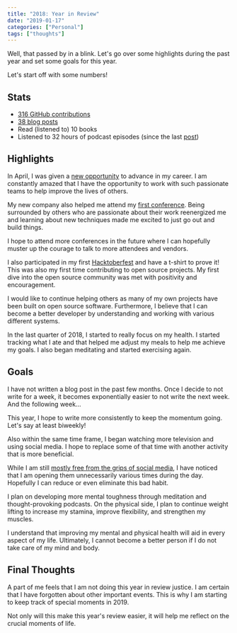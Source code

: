 ```yaml
---
title: "2018: Year in Review"
date: "2019-01-17"
categories: ["Personal"]
tags: ["thoughts"]
---
```


Well, that passed by in a blink. Let's go over some highlights during the past year and set some goals for this year.

Let's start off with some numbers!

## Stats

- [316 GitHub contributions](https://github.com/davidlamt?tab=overview&from=2018-12-01&to=2018-12-31)
- [38 blog posts](/archives)
- Read (listened to) 10 books
- Listened to 32 hours of podcast episodes (since the last [post](/blog/podcasts-to-listen-to-in-2018/))

## Highlights

In April, I was given a [new opportunity](/blog/a-new-chapter) to advance in my career. I am constantly amazed that I have the opportunity to work with such passionate teams to help improve the lives of others.

My new company also helped me attend my [first conference](https://jamstackconf.com/). Being surrounded by others who are passionate about their work reenergized me and learning about new techniques made me excited to just go out and build things.

I hope to attend more conferences in the future where I can hopefully muster up the courage to talk to more attendees and vendors.

I also participated in my first [Hacktoberfest](https://hacktoberfest.digitalocean.com/) and have a t-shirt to prove it! This was also my first time contributing to open source projects. My first dive into the open source community was met with positivity and encouragement.

I would like to continue helping others as many of my own projects have been built on open source software. Furthermore, I believe that I can become a better developer by understanding and working with various different systems.

In the last quarter of 2018, I started to really focus on my health. I started tracking what I ate and that helped me adjust my meals to help me achieve my goals. I also began meditating and started exercising again.

## Goals

I have not written a blog post in the past few months. Once I decide to not write for a week, it becomes exponentially easier to not write the next week. And the following week...

This year, I hope to write more consistently to keep the momentum going. Let's say at least biweekly!

Also within the same time frame, I began watching more television and using social media. I hope to replace some of that time with another activity that is more beneficial.

While I am still [mostly free from the grips of social media](/blog/year-without-social-media), I have noticed that I am opening them unnecessarily various times during the day. Hopefully I can reduce or even eliminate this bad habit.

I plan on developing more mental toughness through meditation and thought-provoking podcasts. On the physical side, I plan to continue weight lifting to increase my stamina, improve flexibility, and strengthen my muscles.

I understand that improving my mental and physical health will aid in every aspect of my life. Ultimately, I cannot become a better person if I do not take care of my mind and body.

## Final Thoughts

A part of me feels that I am not doing this year in review justice. I am certain that I have forgotten about other important events. This is why I am starting to keep track of special moments in 2019.

Not only will this make this year's review easier, it will help me reflect on the crucial moments of life.
